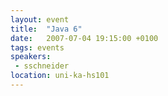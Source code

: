 ```yaml
---
layout: event
title:  "Java 6"
date:   2007-07-04 19:15:00 +0100
tags: events
speakers:
 - sschneider
location: uni-ka-hs101
---
```


